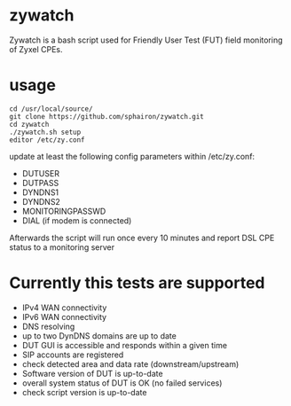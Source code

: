 # zywatch
Zywatch is a bash script used for Friendly User Test (FUT) field monitoring of Zyxel CPEs.

# usage
```
cd /usr/local/source/
git clone https://github.com/sphairon/zywatch.git
cd zywatch
./zywatch.sh setup
editor /etc/zy.conf
```

update at least the following config parameters within /etc/zy.conf:

* DUTUSER
* DUTPASS
* DYNDNS1
* DYNDNS2
* MONITORINGPASSWD
* DIAL (if modem is connected)

Afterwards the script will run once every 10 minutes and report
DSL CPE status to a monitoring server

# Currently this tests are supported
* IPv4 WAN connectivity
* IPv6 WAN connectivity
* DNS resolving
* up to two DynDNS domains are up to date
* DUT GUI is accessible and responds within a given time
* SIP accounts are registered
* check detected area and data rate (downstream/upstream)
* Software version of DUT is up-to-date
* overall system status of DUT is OK (no failed services)
* check script version is up-to-date
